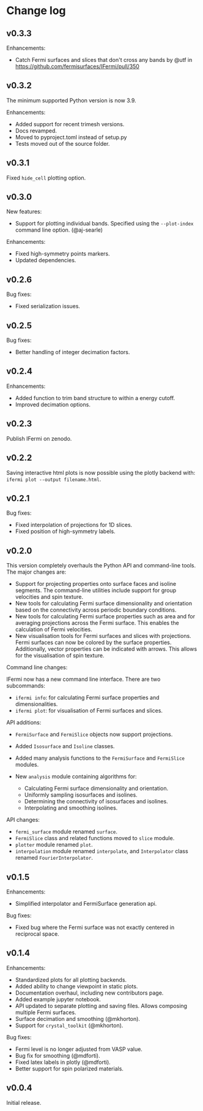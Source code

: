 # Change log

## v0.3.3

Enhancements:

* Catch Fermi surfaces and slices that don't cross any bands by @utf in https://github.com/fermisurfaces/IFermi/pull/350

## v0.3.2

The minimum supported Python version is now 3.9.

Enhancements:

- Added support for recent trimesh versions.
- Docs revamped.
- Moved to pyproject.toml instead of setup.py
- Tests moved out of the source folder.


## v0.3.1

Fixed `hide_cell` plotting option.

## v0.3.0

New features:

- Support for plotting individual bands. Specified using the `--plot-index` command
  line option. (@aj-searle)

Enhancements:

- Fixed high-symmetry points markers.
- Updated dependencies.

## v0.2.6

Bug fixes:

- Fixed serialization issues.

## v0.2.5

Bug fixes:

- Better handling of integer decimation factors.

## v0.2.4

Enhancements:

- Added function to trim band structure to within a energy cutoff.
- Improved decimation options.

## v0.2.3

Publish IFermi on zenodo.

## v0.2.2

Saving interactive html plots is now possible using the plotly backend with:
`ifermi plot --output filename.html`.

## v0.2.1

Bug fixes:

- Fixed interpolation of projections for 1D slices.
- Fixed position of high-symmetry labels.

## v0.2.0

This version completely overhauls the Python API and command-line tools. The major
changes are:

- Support for projecting properties onto surface faces and isoline segments. The
  command-line utilities include support for group velocities and spin texture.
- New tools for calculating Fermi surface dimensionality and orientation based on
  the connectivity across periodic boundary conditions.
- New tools for calculating Fermi surface properties such as area and for averaging
  projections across the Fermi surface. This enables the calculation of Fermi velocities.
- New visualisation tools for Fermi surfaces and slices with projections. Fermi surfaces
  can now be colored by the surface properties. Additionally, vector properties
  can be indicated with arrows. This allows for the visualisation of spin texture.

Command line changes:

IFermi now has a new command line interface. There are two subcommands:

- `ifermi info`: for calculating Fermi surface properties and dimensionalities.
- `ifermi plot`: for visualisation of Fermi surfaces and slices.

API additions:

- `FermiSurface` and `FermiSlice` objects now support projections.
- Added `Isosurface` and `Isoline` classes.
- Added many analysis functions to the `FermiSurface` and `FermiSlice` modules.
- New `analysis` module containing algorithms for:

  - Calculating Fermi surface dimensionality and orientation.
  - Uniformly sampling isosurfaces and isolines.
  - Determining the connectivity of isosurfaces and isolines.
  - Interpolating and smoothing isolines.

API changes:

- `fermi_surface` module renamed `surface`.
- `FermiSlice` class and related functions moved to `slice` module.
- `plotter` module renamed `plot`.
- `interpolation` module renamed `interpolate`, and `Interpolator` class
  renamed `FourierInterpolator`.

## v0.1.5

Enhancements:

- Simplified interpolator and FermiSurface generation api.

Bug fixes:

- Fixed bug where the Fermi surface was not exactly centered in reciprocal space.


## v0.1.4

Enhancements:

- Standardized plots for all plotting backends.
- Added ability to change viewpoint in static plots.
- Documentation overhaul, including new contributors page.
- Added example jupyter notebook.
- API updated to separate plotting and saving files. Allows composing multiple Fermi
  surfaces.
- Surface decimation and smoothing (@mkhorton).
- Support for `crystal_toolkit` (@mkhorton).

Bug fixes:

- Fermi level is no longer adjusted from VASP value.
- Bug fix for smoothing (@mdforti).
- Fixed latex labels in plotly (@mdforti).
- Better support for spin polarized materials.

## v0.0.4

Initial release.
